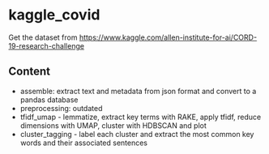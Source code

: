 # kaggle_covid

Get the dataset from https://www.kaggle.com/allen-institute-for-ai/CORD-19-research-challenge

## Content

- assemble: extract text and metadata from json format and convert to a pandas database  
- preprocessing: outdated  
- tfidf_umap - lemmatize, extract key terms with RAKE, apply tfidf, reduce dimensions with UMAP, cluster with HDBSCAN and plot  
- cluster_tagging - label each cluster and extract the most common key words and their associated sentences  